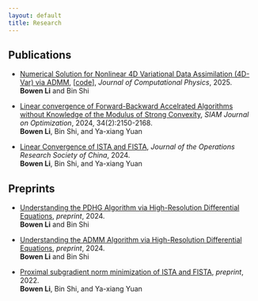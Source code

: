 ```yaml
---
layout: default
title: Research
---
```



## Publications

- [Numerical Solution for Nonlinear 4D Variational Data Assimilation (4D-Var) via ADMM](https://doi.org/10.1016/j.jcp.2025.114163), [[code](https://github.com/bowenyl/4D-Var-via-ADMM)], *Journal of Computational Physics*, 2025.  
**Bowen Li** and Bin Shi

- [Linear convergence of Forward-Backward Accelrated Algorithms without Knowledge of the Modulus of Strong Convexity](https://doi.org/10.1137/23M158111X), *SIAM Journal on Optimization*, 2024, 34(2):2150-2168.  
**Bowen Li**, Bin Shi, and Ya-xiang Yuan

- [Linear Convergence of ISTA and FISTA](https://link.springer.com/article/10.1007/s40305-024-00561-0), *Journal of the Operations Research Society of China*, 2024.  
**Bowen Li**, Bin Shi, and Ya-xiang Yuan

## Preprints

- [Understanding the PDHG Algorithm via High-Resolution Differential Equations](https://arxiv.org/abs/2403.11139), *preprint*, 2024.  
**Bowen Li** and Bin Shi

- [Understanding the ADMM Algorithm via High-Resolution Differential Equations](https://arxiv.org/abs/2401.07096), *preprint*, 2024.  
**Bowen Li** and Bin Shi

- [Proximal subgradient norm minimization of ISTA and FISTA](https://arxiv.org/abs/2211.01610), *preprint*, 2022.  
**Bowen Li**, Bin Shi, and Ya-xiang Yuan
